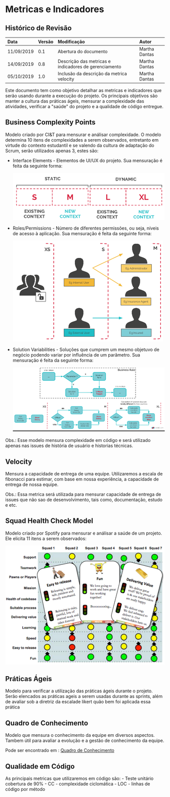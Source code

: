 # Metricas e Indicadores

## Histórico de Revisão


| Data   | Versão | Modificação  | Autor  |
| :- | :- | :- | :- |
| 11/09/2019 | 0.1 | Abertura do documento | Martha Dantas |
| 14/09/2019 | 0.8 | Descrição das metricas e indicadores de gerenciamento | Martha Dantas |
| 05/10/2019 | 1.0 | Inclusão da descrição da metrica velocity | Martha Dantas |

Este documento tem como objetivo detalhar as metricas e indicadores que serão usando durante a execução do projeto. Os principais objetivos são manter a cultura das práticas ágeis, mensurar a complexidade das atividades, verificar a "saúde" do projeto  e a qualidade de código entregue.

## Business Complexity Points

Modelo criado por CI&T para mensurar e análisar complexidade. O modelo determina 10 itens de complexidades a serem observados, entretanto em virtude do contexto estudantil e se valendo da cultura de adaptação do Scrum, serão utilizados apenas 3, estes são:

- Interface Elements - Elementos de UI/UX do projeto. Sua mensuração é feita da seguinte forma:

    ![Metrica de UI/UX](img/interface.png)

- Roles/Permissions - Número de diferentes permissões, ou seja, níveis de acesso à aplicação. Sua mensuração é feita da seguinte forma:

    ![Metrica de Permissões](img/permissions.png)
    
 - Solution Variabilities - Soluções que cumprem um mesmo objetuvo de negócio podendo variar por influência de um parâmetro. Sua mensuração é feita da seguinte forma:
 
    ![Metricas de soluções variadas](img/solutionVariabilities.png)

Obs.: Esse modelo mensura complexidade em código e será utilizado apenas nas issues de história de usuário e historias técnicas.

## Velocity

Mensura a capacidade de entrega de uma equipe. Utilizaremos a escala de fibonacci para estimar, com base em nossa experiência, a capacidade de entrega de nossa equipe.

Obs.: Essa metrica será utilizada para mensurar capacidade de entrega de issues que não sao de desenvolvimento, tais como, documentação, estudo e etc.

## Squad Health Check Model

Modelo criado por Spotify para mensurar e análisar a saúde de um projeto. Ele elicita 11 itens a serem observados:

![Health Check](img/healthCheck.png)

## Práticas Ágeis 

Modelo para verificar a utilização das práticas ágeis durante o projeto. Serão elencados as práticas ageis a serem usadas durante as sprints, além de avaliar sob a diretriz da escalade likert quão bem foi aplicada essa prática

## Quadro de Conhecimento

Modelo que mensura o conhecimento da equipe em diversos aspectos. Tambem útil para avaliar a evolução e a gestão de conhecimento da equipe.

Pode ser encontrado em : [Quadro de Conhecimento](https://docs.google.com/spreadsheets/d/1RKcA2VR6jS--O1DSd3KZ6vcl8PCMI4f9WJ8x_1HUqek/edit?usp=sharing)


## Qualidade em Código 

As principais metricas que utilizaremos em código são:
    - Teste unitário cobertura de 90%
    - CC - complexidade ciclomática 
    - LOC - linhas de código por método

